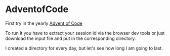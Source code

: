 # AdventofCode

First try in the yearly [Advent of Code](https://adventofcode.com/)

To run it you have to extract your session id via the browser dev tools or just download the input file and put in the corresponding directory.

I created a directory for every day, but let's see how long I am going to last.
